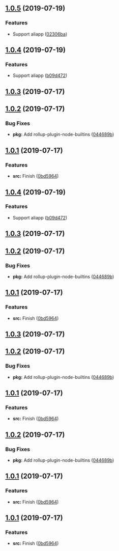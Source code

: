 <a name="1.0.5"></a>
## [1.0.5](https://github.com/bugszhou/mini-auth-v1/compare/v1.0.4...v1.0.5) (2019-07-19)


### Features

* Support aliapp ([02306ba](https://github.com/bugszhou/mini-auth-v1/commit/02306ba))



<a name="1.0.4"></a>
## [1.0.4](https://github.com/bugszhou/mini-auth-v1/compare/v1.0.3...v1.0.4) (2019-07-19)


### Features

* Support aliapp ([b09d472](https://github.com/bugszhou/mini-auth-v1/commit/b09d472))



<a name="1.0.3"></a>
## [1.0.3](https://github.com/bugszhou/mini-auth-v1/compare/v1.0.2...v1.0.3) (2019-07-17)



<a name="1.0.2"></a>
## [1.0.2](https://github.com/bugszhou/mini-auth-v1/compare/v1.0.1...v1.0.2) (2019-07-17)


### Bug Fixes

* **pkg:** Add rollup-plugin-node-builtins ([044689b](https://github.com/bugszhou/mini-auth-v1/commit/044689b))



<a name="1.0.1"></a>
## [1.0.1](https://github.com/bugszhou/mini-auth-v1/compare/0bd5964...v1.0.1) (2019-07-17)


### Features

* **src:** Finish ([0bd5964](https://github.com/bugszhou/mini-auth-v1/commit/0bd5964))



<a name="1.0.4"></a>
## [1.0.4](https://github.com/bugszhou/mini-auth-v1/compare/v1.0.3...v1.0.4) (2019-07-19)


### Features

* Support aliapp ([b09d472](https://github.com/bugszhou/mini-auth-v1/commit/b09d472))



<a name="1.0.3"></a>
## [1.0.3](https://github.com/bugszhou/mini-auth-v1/compare/v1.0.2...v1.0.3) (2019-07-17)



<a name="1.0.2"></a>
## [1.0.2](https://github.com/bugszhou/mini-auth-v1/compare/v1.0.1...v1.0.2) (2019-07-17)


### Bug Fixes

* **pkg:** Add rollup-plugin-node-builtins ([044689b](https://github.com/bugszhou/mini-auth-v1/commit/044689b))



<a name="1.0.1"></a>
## [1.0.1](https://github.com/bugszhou/mini-auth-v1/compare/0bd5964...v1.0.1) (2019-07-17)


### Features

* **src:** Finish ([0bd5964](https://github.com/bugszhou/mini-auth-v1/commit/0bd5964))



<a name="1.0.3"></a>
## [1.0.3](https://github.com/bugszhou/mini-auth-v1/compare/v1.0.2...v1.0.3) (2019-07-17)



<a name="1.0.2"></a>
## [1.0.2](https://github.com/bugszhou/mini-auth-v1/compare/v1.0.1...v1.0.2) (2019-07-17)


### Bug Fixes

* **pkg:** Add rollup-plugin-node-builtins ([044689b](https://github.com/bugszhou/mini-auth-v1/commit/044689b))



<a name="1.0.1"></a>
## [1.0.1](https://github.com/bugszhou/mini-auth-v1/compare/0bd5964...v1.0.1) (2019-07-17)


### Features

* **src:** Finish ([0bd5964](https://github.com/bugszhou/mini-auth-v1/commit/0bd5964))



<a name="1.0.2"></a>
## [1.0.2](https://github.com/bugszhou/mini-auth-v1/compare/v1.0.1...v1.0.2) (2019-07-17)


### Bug Fixes

* **pkg:** Add rollup-plugin-node-builtins ([044689b](https://github.com/bugszhou/mini-auth-v1/commit/044689b))



<a name="1.0.1"></a>
## [1.0.1](https://github.com/bugszhou/mini-auth-v1/compare/0bd5964...v1.0.1) (2019-07-17)


### Features

* **src:** Finish ([0bd5964](https://github.com/bugszhou/mini-auth-v1/commit/0bd5964))



<a name="1.0.1"></a>
## [1.0.1](https://github.com/bugszhou/mini-auth-v1/compare/0bd5964...v1.0.1) (2019-07-17)


### Features

* **src:** Finish ([0bd5964](https://github.com/bugszhou/mini-auth-v1/commit/0bd5964))



